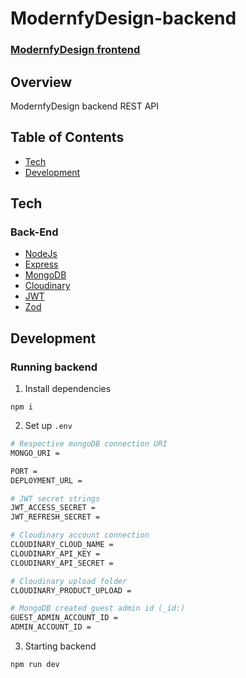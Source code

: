 # ModernfyDesign-backend

### [ModernfyDesign frontend](https://github.com/BvChung/ModernfyDesign-frontend)

## Overview

ModernfyDesign backend REST API

## Table of Contents

- [Tech](#tech)<br/>
- [Development](#development)<br/>

## Tech

### Back-End

- [NodeJs](https://nodejs.dev/en/)
- [Express](https://expressjs.com/)
- [MongoDB](https://www.mongodb.com/)
- [Cloudinary](https://cloudinary.com/)
- [JWT](https://jwt.io/)
- [Zod](https://zod.dev/)

## Development

### Running backend

1. Install dependencies

```
npm i
```

2. Set up `.env`

```bash
# Respective mongoDB connection URI
MONGO_URI =

PORT =
DEPLOYMENT_URL =

# JWT secret strings
JWT_ACCESS_SECRET =
JWT_REFRESH_SECRET =

# Cloudinary account connection
CLOUDINARY_CLOUD_NAME = 
CLOUDINARY_API_KEY = 
CLOUDINARY_API_SECRET = 

# Cloudinary upload folder
CLOUDINARY_PRODUCT_UPLOAD = 

# MongoDB created guest admin id (_id:)
GUEST_ADMIN_ACCOUNT_ID =
ADMIN_ACCOUNT_ID =
```

3. Starting backend

```
npm run dev
```
